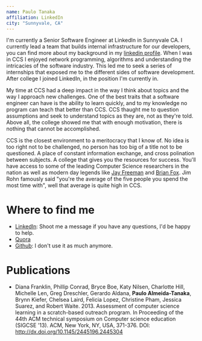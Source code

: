 ```yaml
---
name: Paulo Tanaka
affiliation: LinkedIn
city: "Sunnyvale, CA"
---
```




I'm currently a Senior Software Engineer at LinkedIn in Sunnyvale CA. I currently
lead a team that builds internal infrastructure for our developers, you can find more
about my background in my [linkedin profile](https://www.linkedin.com/in/paulotanaka/).
When I was in CCS I enjoyed network programming, algorithms and understanding the
intricacies of the software industry. This led me to seek a series of internships that exposed me
to the different sides of software development. After college I joined LinkedIn, in the position
I'm currently in.

My time at CCS had a deep impact in the way I think about topics and the way I approach new challenges.
One of the best traits that a software engineer can have is the ability to learn quickly, and to my
knowledge no program can teach that better than CCS. CCS thaught me to question assumptions and seek to
understand topics as they are, not as they're told. Above all, the college showed me that with enough
motivation, there is nothing that cannot be accomplished.

CCS is the closest environment to a meritocracy that I know of. No idea is too right not to be challenged,
no person has too big of a title not to be questioned. A place of constant information exchange, and cross
polination between subjects. A college that gives you the resources for success. You'll have access to some
of the leading Computer Science researchers in the nation as well as modern day legends like <a href="https://en.wikipedia.org/wiki/Jay_Freeman">Jay Freeman</a> and
<a href="https://en.wikipedia.org/wiki/Brian_Fox_(computer_programmer)">Brian Fox</a>. Jim Rohn famously said "you're the average of the five people you spend the most time with", well
that average is quite high in CCS.


# Where to find me
* [LinkedIn](https://www.linkedin.com/in/paulotanaka/): Shoot me a message if you have any questions, I'd
be happy to help.
* [Quora](https://www.quora.com/profile/Paulo-Tanaka-1)
* [Github](https://github.com/paulot): I don't use it as much anymore.


# Publications

<ul>
<li>
Diana Franklin, Phillip Conrad, Bryce Boe, Katy Nilsen, Charlotte Hill, Michelle Len, Greg Dreschler, Gerardo Aldana, <b>Paulo Almeida-Tanaka</b>,
Brynn Kiefer, Chelsea Laird, Felicia Lopez, Christine Pham, Jessica Suarez, and Robert Waite. 2013. Assessment of computer science learning in a scratch-based outreach program. In Proceeding of the 44th ACM technical symposium on Computer science education (SIGCSE '13). ACM, New York, NY, USA, 371-376.
DOI:
<a href="http://dx.doi.org/10.1145/2445196.2445304">
http://dx.doi.org/10.1145/2445196.2445304
</a>
</li>
</ul>
